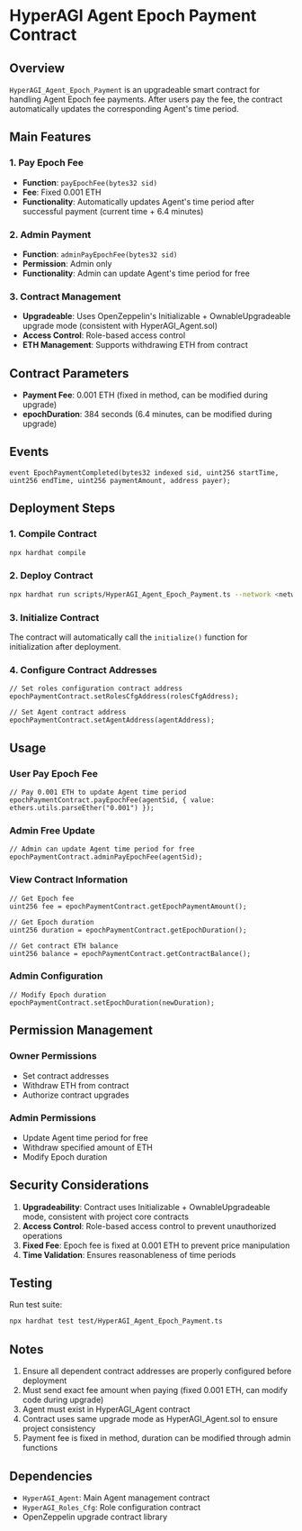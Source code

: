 # HyperAGI Agent Epoch Payment Contract

## Overview

`HyperAGI_Agent_Epoch_Payment` is an upgradeable smart contract for handling Agent Epoch fee payments. After users pay the fee, the contract automatically updates the corresponding Agent's time period.

## Main Features

### 1. Pay Epoch Fee

- **Function**: `payEpochFee(bytes32 sid)`
- **Fee**: Fixed 0.001 ETH
- **Functionality**: Automatically updates Agent's time period after successful payment (current time + 6.4 minutes)

### 2. Admin Payment

- **Function**: `adminPayEpochFee(bytes32 sid)`
- **Permission**: Admin only
- **Functionality**: Admin can update Agent's time period for free

### 3. Contract Management

- **Upgradeable**: Uses OpenZeppelin's Initializable + OwnableUpgradeable upgrade mode (consistent with HyperAGI_Agent.sol)
- **Access Control**: Role-based access control
- **ETH Management**: Supports withdrawing ETH from contract

## Contract Parameters

- **Payment Fee**: 0.001 ETH (fixed in method, can be modified during upgrade)
- **epochDuration**: 384 seconds (6.4 minutes, can be modified during upgrade)

## Events

```solidity
event EpochPaymentCompleted(bytes32 indexed sid, uint256 startTime, uint256 endTime, uint256 paymentAmount, address payer);
```

## Deployment Steps

### 1. Compile Contract

```bash
npx hardhat compile
```

### 2. Deploy Contract

```bash
npx hardhat run scripts/HyperAGI_Agent_Epoch_Payment.ts --network <network_name>
```

### 3. Initialize Contract

The contract will automatically call the `initialize()` function for initialization after deployment.

### 4. Configure Contract Addresses

```solidity
// Set roles configuration contract address
epochPaymentContract.setRolesCfgAddress(rolesCfgAddress);

// Set Agent contract address
epochPaymentContract.setAgentAddress(agentAddress);
```

## Usage

### User Pay Epoch Fee

```solidity
// Pay 0.001 ETH to update Agent time period
epochPaymentContract.payEpochFee(agentSid, { value: ethers.utils.parseEther("0.001") });
```

### Admin Free Update

```solidity
// Admin can update Agent time period for free
epochPaymentContract.adminPayEpochFee(agentSid);
```

### View Contract Information

```solidity
// Get Epoch fee
uint256 fee = epochPaymentContract.getEpochPaymentAmount();

// Get Epoch duration
uint256 duration = epochPaymentContract.getEpochDuration();

// Get contract ETH balance
uint256 balance = epochPaymentContract.getContractBalance();
```

### Admin Configuration

```solidity
// Modify Epoch duration
epochPaymentContract.setEpochDuration(newDuration);
```

## Permission Management

### Owner Permissions

- Set contract addresses
- Withdraw ETH from contract
- Authorize contract upgrades

### Admin Permissions

- Update Agent time period for free
- Withdraw specified amount of ETH
- Modify Epoch duration

## Security Considerations

1. **Upgradeability**: Contract uses Initializable + OwnableUpgradeable mode, consistent with project core contracts
2. **Access Control**: Role-based access control to prevent unauthorized operations
3. **Fixed Fee**: Epoch fee is fixed at 0.001 ETH to prevent price manipulation
4. **Time Validation**: Ensures reasonableness of time periods

## Testing

Run test suite:

```bash
npx hardhat test test/HyperAGI_Agent_Epoch_Payment.ts
```

## Notes

1. Ensure all dependent contract addresses are properly configured before deployment
2. Must send exact fee amount when paying (fixed 0.001 ETH, can modify code during upgrade)
3. Agent must exist in HyperAGI_Agent contract
4. Contract uses same upgrade mode as HyperAGI_Agent.sol to ensure project consistency
5. Payment fee is fixed in method, duration can be modified through admin functions

## Dependencies

- `HyperAGI_Agent`: Main Agent management contract
- `HyperAGI_Roles_Cfg`: Role configuration contract
- OpenZeppelin upgrade contract library
